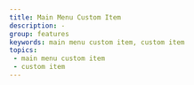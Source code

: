 ```yaml
---
title: Main Menu Custom Item
description: -
group: features
keywords: main menu custom item, custom item
topics:
 - main menu custom item
 - custom item
---
```


